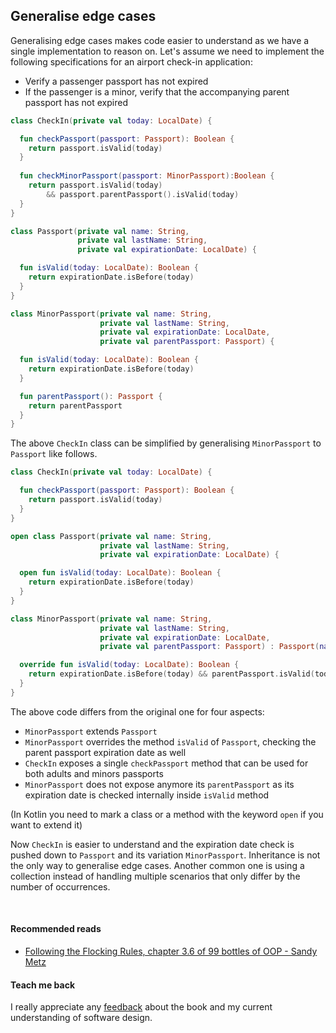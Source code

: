 ## Generalise edge cases

Generalising edge cases makes code easier to understand as we have a single implementation to reason on. Let's assume
we need to implement the following specifications for an airport check-in application:
* Verify a passenger passport has not expired
* If the passenger is a minor, verify that the accompanying parent passport has not expired

```kotlin
class CheckIn(private val today: LocalDate) {

  fun checkPassport(passport: Passport): Boolean {
    return passport.isValid(today)
  }
    
  fun checkMinorPassport(passport: MinorPassport):Boolean {
    return passport.isValid(today)
        && passport.parentPassport().isValid(today)
  }
}

class Passport(private val name: String,
               private val lastName: String,
               private val expirationDate: LocalDate) {

  fun isValid(today: LocalDate): Boolean {
    return expirationDate.isBefore(today)
  }
}

class MinorPassport(private val name: String,
                    private val lastName: String,
                    private val expirationDate: LocalDate,
                    private val parentPassport: Passport) {

  fun isValid(today: LocalDate): Boolean {
    return expirationDate.isBefore(today)
  }

  fun parentPassport(): Passport {
    return parentPassport
  }
}
```

The above `CheckIn` class can be simplified by generalising `MinorPassport` to `Passport` like follows.

```kotlin
class CheckIn(private val today: LocalDate) {

  fun checkPassport(passport: Passport): Boolean {
    return passport.isValid(today)
  }
}

open class Passport(private val name: String,
                    private val lastName: String,
                    private val expirationDate: LocalDate) {

  open fun isValid(today: LocalDate): Boolean {
    return expirationDate.isBefore(today)
  }
}

class MinorPassport(private val name: String,
                    private val lastName: String,
                    private val expirationDate: LocalDate,
                    private val parentPassport: Passport) : Passport(name, lastName, expirationDate) {

  override fun isValid(today: LocalDate): Boolean {
    return expirationDate.isBefore(today) && parentPassport.isValid(today)
  }
}
```

The above code differs from the original one for four aspects:
* `MinorPassport` extends `Passport`
* `MinorPassport` overrides the method `isValid` of `Passport`, checking the parent passport expiration date as well
* `CheckIn` exposes a single `checkPassport` method that can be used for both adults and minors passports
* `MinorPassport` does not expose anymore its `parentPassport` as its expiration date is checked internally inside `isValid` method

(In Kotlin you need to mark a class or a method with the keyword `open` if you want to extend it)

Now `CheckIn` is easier to understand and the expiration date check is pushed down to `Passport` and its variation `MinorPassport`.
Inheritance is not the only way to generalise edge cases. Another common one is using a collection instead of handling 
multiple scenarios that only differ by the number of occurrences.

<br/>  

#### Recommended reads
* [Following the Flocking Rules, chapter 3.6 of 99 bottles of OOP - Sandy Metz](https://www.goodreads.com/book/show/31183020-99-bottles-of-oop)

#### Teach me back
I really appreciate any [feedback]((/introduction/introduction.html#teach-me-back)) about the book and my current understanding of software design.